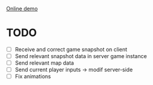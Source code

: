 [Online demo](https://arthurmassanes.github.io/shooter/client)

# TODO
- [ ] Receive and correct game snapshot on client
- [ ] Send relevant snapshot data in server game instance
- [ ] Send relevant map data
- [ ] Send current player inputs -> modif server-side
- [ ] Fix animations
